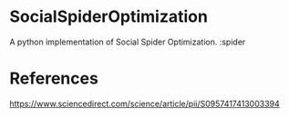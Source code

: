 # SocialSpiderOptimization
A python implementation of Social Spider Optimization. :spider
# References
https://www.sciencedirect.com/science/article/pii/S0957417413003394

